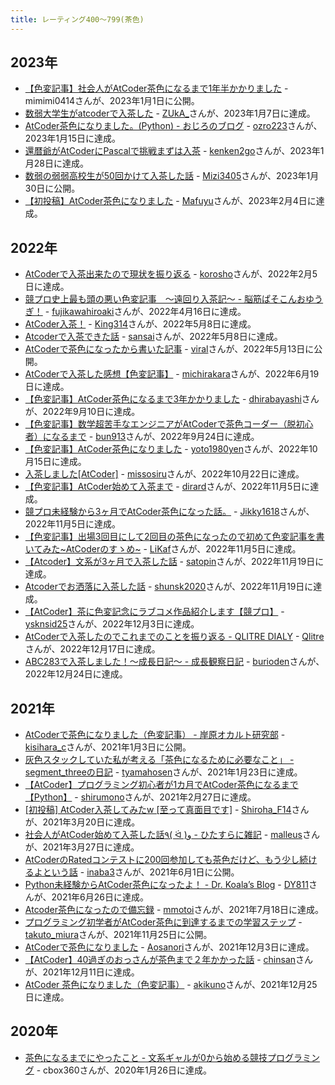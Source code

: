 ```yaml
---
title: レーティング400〜799(茶色)
---
```


## 2023年

- [【色変記事】社会人がAtCoder茶色になるまで1年半かかりました](https://qiita.com/satouMIMIMI/items/497b22ab2a89a02d5174) - mimimi0414さんが、2023年1月1日に公開。
- [数弱大学生がatcoderで入茶した](https://note.com/yindolsa/n/ncd59431b7a4d) - [ZUkA_](https://atcoder.jp/users/ZUkA_)さんが、2023年1月7日に達成。
- [AtCoder茶色になりました。(Python) - おじろのブログ](https://ozro-223.hatenablog.com/entry/2023/01/16/151714) - [ozro223](https://atcoder.jp/users/ozro223)さんが、2023年1月15日に達成。
- [還暦爺がAtCoderにPascalで挑戦まずは入茶](https://qiita.com/kenken2go/items/b697e712914a67cf552b) - [kenken2go](https://atcoder.jp/users/kenken2go)さんが、2023年1月28日に達成。
- [数弱の弱弱高校生が50回かけて入茶した話](https://qiita.com/Sapph/items/3e97bbaaa14ef0256a05) - [Mizi3405](https://atcoder.jp/users/Mizi3405)さんが、2023年1月30日に公開。
- [【初投稿】AtCoder茶色になりました](https://note.com/kikka_mfybyr/n/n864aeb594ab1) - [Mafuyu](https://atcoder.jp/users/Mafuyu)さんが、2023年2月4日に達成。

## 2022年

- [AtCoderで入茶出来たので現状を振り返る](https://qiita.com/korosho/items/a20a404e7022ce9708b8) - [korosho](https://atcoder.jp/users/korosho)さんが、2022年2月5日に達成。
- [競プロ史上最も頭の悪い色変記事　〜遠回り入茶記〜 - 脳筋ぱそこんおゆうぎ！](https://fujikawa.hatenablog.com/entry/2022/04/18/203545) - [fujikawahiroaki](https://atcoder.jp/users/fujikawahiroaki)さんが、2022年4月16日に達成。
- [AtCoder入茶！](https://note.com/syntax_error_/n/ndded92400e46) - [King314](https://atcoder.jp/users/King314)さんが、2022年5月8日に達成。
- [Atcoderで入茶できた話](https://note.com/lucky_alpaca549/n/n5357b4f33a42) - [sansai](https://atcoder.jp/users/sansai)さんが、2022年5月8日に達成。
- [AtCoderで茶色になったから書いた記事](https://qiita.com/viral_8/items/303c3d5e59084070bc70) - [viral](https://atcoder.jp/users/viral)さんが、2022年5月13日に公開。
- [AtCoderで入茶した感想【色変記事】](https://qiita.com/Michirakara/items/89ba033e9343a1ee02ef) - [michirakara](https://atcoder.jp/users/michirakara)さんが、2022年6月19日に達成。
- [【色変記事】AtCoder茶色になるまで3年かかりました](https://qiita.com/dhirabayashi/items/0279cab717cf6b39c764) - [dhirabayashi](https://atcoder.jp/users/dhirabayashi)さんが、2022年9月10日に達成。
- [【色変記事】数学超苦手なエンジニアがAtCoderで茶色コーダー（脱初心者）になるまで](https://dev.classmethod.jp/articles/atcoder_change_color_brown/) - [bun913](https://atcoder.jp/users/bun913)さんが、2022年9月24日に達成。
- [【色変記事】AtCoder茶色になりました](https://tech.devopslead.jp/knowledge/%e7%ab%b6%e6%8a%80%e3%83%97%e3%83%ad%e3%82%b0%e3%83%a9%e3%83%9f%e3%83%b3%e3%82%b0/%e3%80%90%e8%89%b2%e5%a4%89%e8%a8%98%e4%ba%8b%e3%80%91atcoder%e8%8c%b6%e8%89%b2%e3%81%ab%e3%81%aa%e3%82%8a%e3%81%be%e3%81%97%e3%81%9f/) - [yoto1980yen](https://atcoder.jp/users/yoto1980yen)さんが、2022年10月15日に達成。
- [入茶しました[AtCoder]](https://qiita.com/ramen0702/items/8e0f28b09796253b245f) - [missosiru](https://atcoder.jp/users/missosiru)さんが、2022年10月22日に達成。
- [【色変記事】AtCoder始めて入茶まで](https://qiita.com/ys_dirard/items/7e2c6f595ef3fb323575) - [dirard](https://atcoder.jp/users/dirard)さんが、2022年11月5日に達成。
- [競プロ未経験から3ヶ月でAtCoder茶色になった話。](https://note.com/jikky1618/n/nbf891072355e) - [Jikky1618](https://atcoder.jp/users/Jikky1618)さんが、2022年11月5日に達成。
- [【色変記事】出場3回目にして2回目の茶色になったので初めて色変記事を書いてみた~AtCoderのすゝめ~](https://note.com/likaf/n/nba8f592509e6) - [LiKaf](https://atcoder.jp/users/LiKaf)さんが、2022年11月5日に達成。
- [【Atcoder】文系が3ヶ月で入茶した話](https://qiita.com/satopin/items/8fdb5681bd5a55cfc8e5) - [satopin](https://atcoder.jp/users/satopin)さんが、2022年11月19日に達成。
- [Atcoderでお洒落に入茶した話](http://neko-mac.blogspot.com/2022/11/atcoder.html) - [shunsk2020](https://atcoder.jp/users/shunsk2020)さんが、2022年11月19日に達成。
- [【AtCoder】茶に色変記念にラブコメ作品紹介します【競プロ】](https://untitledreport.com/%e3%80%90atcoder%e3%80%91%e3%82%88%e3%81%86%e3%82%84%e3%81%8f%e8%8c%b6%e3%81%ab%e8%89%b2%e5%a4%89%e3%81%99%e3%82%8b%e3%81%93%e3%81%a8%e3%81%8c%e3%81%a7%e3%81%8d%e3%81%be%e3%81%97%e3%81%9f%e3%80%90/) - [ysknsid25](https://atcoder.jp/users/ysknsid25)さんが、2022年12月3日に達成。
- [AtCoderで入茶したのでこれまでのことを振り返る - QLITRE DIALY](https://www.qlitre-dialy.ink/post/became-brown-coder-look-back-my-study) - [Qlitre](https://atcoder.jp/users/Qlitre)さんが、2022年12月17日に達成。
- [ABC283で入茶しました！〜成長日記〜 - 成長観察日記](https://d-burioden.hateblo.jp/entry/2022/12/25/200953) - [burioden](https://atcoder.jp/users/burioden)さんが、2022年12月24日に達成。

## 2021年

- [AtCoderで茶色になりました（色変記事） - 岸原オカルト研究部](https://kisihara-c.hatenablog.com/entry/2021/01/03/123133) - [kisihara_c](https://twitter.com/kisihara_c)さんが、2021年1月3日に公開。
- [灰色スタックしていた私が考える「茶色になるために必要なこと」 - segment_threeの日記](https://segment-three.hatenablog.com/entry/2021/01/24/171947) - [tyamahosen](https://atcoder.jp/users/tyamahosen)さんが、2021年1月23日に達成。
- [【AtCoder】プログラミング初心者が1カ月でAtCoder茶色になるまで【Python】](https://qiita.com/shirumono/items/0d6a3abb747d6b144cca) - [shirumono](https://atcoder.jp/users/shirumono)さんが、2021年2月27日に達成。
- [[初投稿] AtCoder入茶してみたw [至って真面目です]](https://qiita.com/Shiroha_MK3/items/aacc2727b511682e1cf2) - [Shiroha_F14](https://atcoder.jp/users/shiroha_f14)さんが、2021年3月20日に達成。
- [社会人がAtCoder始めて入茶した話٩( ᐛ )و - ひたすらに雑記](https://malleroid.hatenablog.com/entry/2021/04/03/204651) - [malleus](https://atcoder.jp/users/malleus)さんが、2021年3月27日に達成。
- [AtCoderのRatedコンテストに200回参加しても茶色だけど、もう少し続けるよという話](https://1783.hatenablog.com/entry/2021/06/01/194504) - [inaba3](https://atcoder.jp/users/inaba3)さんが、2021年6月1日に公開。
- [Python未経験からAtCoder茶色になったよ！ - Dr. Koala’s Blog](https://mountkoara.hatenablog.com/entry/2021/06/29/Python%E6%9C%AA%E7%B5%8C%E9%A8%93%E3%81%8B%E3%82%89AtCoder%E8%8C%B6%E8%89%B2%E3%81%AB%E3%81%AA%E3%81%A3%E3%81%9F%E3%82%88%EF%BC%81) - [DY811](https://atcoder.jp/users/DY811)さんが、2021年6月26日に達成。
- [Atcoder茶色になったので備忘録](https://note.com/mmotoi42/n/n63ebe30d01cc) - [mmotoi](https://atcoder.jp/users/mmotoi)さんが、2021年7月18日に達成。
- [プログラミング初学者がAtCoder茶色に到達するまでの学習ステップ](https://qiita.com/sanchoBVB/items/ba4c4526280297bc4aed) - [takuto_miura](https://atcoder.jp/users/takuto_miura)さんが、2021年11月25日に公開。
- [AtCoderで茶色になりました](https://qiita.com/Aosanori620/items/3803c3ef188d9952c0e7) - [Aosanori](https://atcoder.jp/users/Aosanori)さんが、2021年12月3日に達成。
- [【AtCoder】40過ぎのおっさんが茶色まで２年かかった話](https://note.com/t_aoyama/n/nf216afa9241e) - [chinsan](https://atcoder.jp/users/chinsan)さんが、2021年12月11日に達成。
- [AtCoder 茶色になりました（色変記事）](https://qiita.com/akiku/items/0b693004e17bfd094c3b) - [akikuno](https://atcoder.jp/users/akikuno)さんが、2021年12月25日に達成。

## 2020年

- [茶色になるまでにやったこと - 文系ギャルが0から始める競技プログラミング](https://note.com/cbox360/n/n7dcaab5696a1) - cbox360さんが、2020年1月26日に達成。
